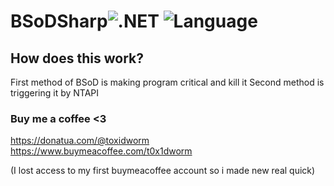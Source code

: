 # BSoDSharp![.NET](https://img.shields.io/badge/.NET-4.8-blueviolet?style=flat-square&logo=microsoft) ![Language](https://img.shields.io/badge/Language-C%23-blue)

## How does this work?
First method of BSoD is making program critical and kill it
Second method is triggering it by NTAPI

### Buy me a coffee <3
https://donatua.com/@toxidworm
https://www.buymeacoffee.com/t0x1dworm

(I lost access to my first buymeacoffee account so i made new real quick)
